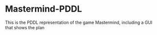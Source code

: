 # Mastermind-PDDL
This is the PDDL representation of the game Mastermind, including a GUI that shows the plan
